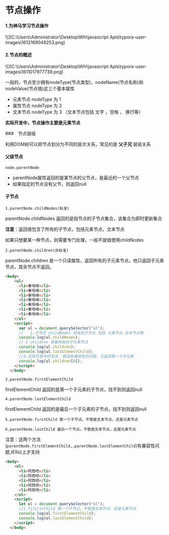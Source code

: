 # 节点操作

#### 1.为神马学习节点操作

![](C:\Users\Administrator\Desktop\WH\javascript Apls\typora-user-images\1612169048253.png)

#### 2.节点的概述

![](C:\Users\Administrator\Desktop\WH\javascript Apls\typora-user-images\1611017977739.png)

一般的，节点至少拥有nodeType(节点类型)，nodeName(节点名称)和nodeValue(节点值)这三个基本属性

+ 元素节点 nodeType 为 1
+ 属性节点 nodeType 为 2
+ 文本节点 nodeType 为 3 （文本节点包括 文字 ，空格 ， 换行等）

**实际开发中，节点操作主要是元素节点**



###　节点层级

利用DOM树可以把节点划分为不同的层次关系，常见的是 **父子兄** 层级关系

#### 父级节点

~~~
node.parentNode
~~~

+ parentNode属性返回的是某节点的父节点，是最近的一个父节点
+ 如果指定的节点没有父节，则返回null

#### 子节点

~~~
1.parentNode.childNodes(标准)
~~~

parentNode.childNodes 返回的是指节点的子节点集合，该集合为即时更新集合

**注意**：返回值包含了所有的子节点，包括元素节点，文本节点

如果只想要某一种节点，则需要专门处理，一般不提倡使用childNodes

~~~
2.parentNode.children(非标准)
~~~

parentNode.children 是一个只读属性，返回所有的子元素节点。他只返回子元素节点，其余节点不返回。

~~~html
<body>
    <ul>
      <li>秦培峰</li>
      <li>秦培峰</li>
      <li>秦培峰</li>
      <li>秦培峰</li>
      <li>秦培峰</li>
      <li>秦培峰</li>
      <li>秦培峰</li>
    </ul>
    <script>
      var ul = document.querySelector("ul");
      //   1.子节点 childNodes 所有的子节点 包括 元素节点 文本节点等
      console.log(ul.childNodes);
      // 2 children 获取所有的子元素节点
      console.log(ul.children);
      console.log(ul.lastElementChild);
      //3.实际开发中的写法  既没有兼容性的问题，又返回第一个子元素
      console.log(ul.children[0]);
    </script>
  </body>
~~~



~~~
3.parentNode.firstElementChild
~~~

firstElementChild 返回的是第一个子元素的子节点，找不到则返回null

~~~
4.parentNode.lastElementChild
~~~

firstElementChild 返回的是最后一个子元素的子节点，找不到则返回null

~~~
5.parentNode.firstChild 第一个子节点。不管是文本节点，还是元素节点
~~~

~~~
6.parentNode.lastChild 最后一个节点。不管是文本节点，还是元素节点
~~~

注意：这两个方法(`parentNode.firstElementChild,,parentNode.lastElementChild`)有兼容性问题,IE9以上才支持

~~~html
<body>
    <ol>
      <li>阿西吧</li>
      <li>阿西吧</li>
      <li>阿西吧</li>
      <li>阿西吧</li>
      <li>阿西吧</li>
    </ol>
    <script>
      let ol = document.querySelector("ol");
      //1.fifirstChild 第一个子节点。不管是文本节点，还是元素节点
      console.log(ol.firstElementChild);
      console.log(ol.lastElementChild);
    </script>
  </body>
~~~
